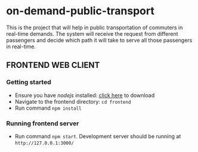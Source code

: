 # on-demand-public-transport
This is the project that will help in public transportation of commuters in real-time demands. The system will receive the request from different passengers and decide which path it will take to serve all those passengers in real-time.

## FRONTEND WEB CLIENT

### Getting started 
- Ensure you have *nodejs* installed: [click here](https://nodejs.org/en/download/) to download
- Navigate to the frontend directory: `cd frontend`  
- Run command  `npm install`

### Running frontend server
- Run command `npm start`. Development server should be running at `http://127.0.0.1:3000/`
